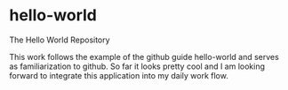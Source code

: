# hello-world
The Hello World Repository

This work follows the example of the github guide hello-world and serves as familiarization to github.
So far it looks pretty cool and I am looking forward to integrate this application into my daily work flow.
